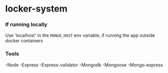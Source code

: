 # locker-system


### If running locally

Use 'localhost' in the `MONGO_HOST` env variable, if running the app outside docker containers

### Tools
-Node
-Express
-Express-validator
-Mongodb
-Mongoose
-Mongo-express